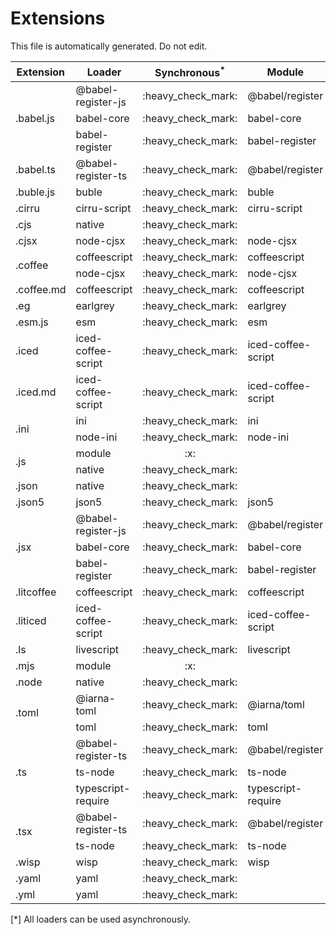 # Extensions

This file is automatically generated. Do not edit.

<table>
  <thead>
    <tr>
      <th>Extension</th>
      <th>Loader</th>
      <th>Synchronous<sup>*</sup></th>
      <th>Module</th>
    </tr>
  </thead>
  <tbody>
    <tr>
      <td rowspan=3>.babel.js</td><td>@babel-register-js</td><td align="center">:heavy_check_mark:</td><td>@babel/register</td>
    </tr>
    <tr>
      <td>babel-core</td><td align="center">:heavy_check_mark:</td><td>babel-core</td>
    </tr>
    <tr>
      <td>babel-register</td><td align="center">:heavy_check_mark:</td><td>babel-register</td>
    </tr>
    <tr>
      <td rowspan=1>.babel.ts</td><td>@babel-register-ts</td><td align="center">:heavy_check_mark:</td><td>@babel/register</td>
    </tr>
    <tr>
      <td rowspan=1>.buble.js</td><td>buble</td><td align="center">:heavy_check_mark:</td><td>buble</td>
    </tr>
    <tr>
      <td rowspan=1>.cirru</td><td>cirru-script</td><td align="center">:heavy_check_mark:</td><td>cirru-script</td>
    </tr>
    <tr>
      <td rowspan=1>.cjs</td><td>native</td><td align="center">:heavy_check_mark:</td><td></td>
    </tr>
    <tr>
      <td rowspan=1>.cjsx</td><td>node-cjsx</td><td align="center">:heavy_check_mark:</td><td>node-cjsx</td>
    </tr>
    <tr>
      <td rowspan=2>.coffee</td><td>coffeescript</td><td align="center">:heavy_check_mark:</td><td>coffeescript</td>
    </tr>
    <tr>
      <td>node-cjsx</td><td align="center">:heavy_check_mark:</td><td>node-cjsx</td>
    </tr>
    <tr>
      <td rowspan=1>.coffee.md</td><td>coffeescript</td><td align="center">:heavy_check_mark:</td><td>coffeescript</td>
    </tr>
    <tr>
      <td rowspan=1>.eg</td><td>earlgrey</td><td align="center">:heavy_check_mark:</td><td>earlgrey</td>
    </tr>
    <tr>
      <td rowspan=1>.esm.js</td><td>esm</td><td align="center">:heavy_check_mark:</td><td>esm</td>
    </tr>
    <tr>
      <td rowspan=1>.iced</td><td>iced-coffee-script</td><td align="center">:heavy_check_mark:</td><td>iced-coffee-script</td>
    </tr>
    <tr>
      <td rowspan=1>.iced.md</td><td>iced-coffee-script</td><td align="center">:heavy_check_mark:</td><td>iced-coffee-script</td>
    </tr>
    <tr>
      <td rowspan=2>.ini</td><td>ini</td><td align="center">:heavy_check_mark:</td><td>ini</td>
    </tr>
    <tr>
      <td>node-ini</td><td align="center">:heavy_check_mark:</td><td>node-ini</td>
    </tr>
    <tr>
      <td rowspan=2>.js</td><td>module</td><td align="center">:x:</td><td></td>
    </tr>
    <tr>
      <td>native</td><td align="center">:heavy_check_mark:</td><td></td>
    </tr>
    <tr>
      <td rowspan=1>.json</td><td>native</td><td align="center">:heavy_check_mark:</td><td></td>
    </tr>
    <tr>
      <td rowspan=1>.json5</td><td>json5</td><td align="center">:heavy_check_mark:</td><td>json5</td>
    </tr>
    <tr>
      <td rowspan=3>.jsx</td><td>@babel-register-js</td><td align="center">:heavy_check_mark:</td><td>@babel/register</td>
    </tr>
    <tr>
      <td>babel-core</td><td align="center">:heavy_check_mark:</td><td>babel-core</td>
    </tr>
    <tr>
      <td>babel-register</td><td align="center">:heavy_check_mark:</td><td>babel-register</td>
    </tr>
    <tr>
      <td rowspan=1>.litcoffee</td><td>coffeescript</td><td align="center">:heavy_check_mark:</td><td>coffeescript</td>
    </tr>
    <tr>
      <td rowspan=1>.liticed</td><td>iced-coffee-script</td><td align="center">:heavy_check_mark:</td><td>iced-coffee-script</td>
    </tr>
    <tr>
      <td rowspan=1>.ls</td><td>livescript</td><td align="center">:heavy_check_mark:</td><td>livescript</td>
    </tr>
    <tr>
      <td rowspan=1>.mjs</td><td>module</td><td align="center">:x:</td><td></td>
    </tr>
    <tr>
      <td rowspan=1>.node</td><td>native</td><td align="center">:heavy_check_mark:</td><td></td>
    </tr>
    <tr>
      <td rowspan=2>.toml</td><td>@iarna-toml</td><td align="center">:heavy_check_mark:</td><td>@iarna/toml</td>
    </tr>
    <tr>
      <td>toml</td><td align="center">:heavy_check_mark:</td><td>toml</td>
    </tr>
    <tr>
      <td rowspan=3>.ts</td><td>@babel-register-ts</td><td align="center">:heavy_check_mark:</td><td>@babel/register</td>
    </tr>
    <tr>
      <td>ts-node</td><td align="center">:heavy_check_mark:</td><td>ts-node</td>
    </tr>
    <tr>
      <td>typescript-require</td><td align="center">:heavy_check_mark:</td><td>typescript-require</td>
    </tr>
    <tr>
      <td rowspan=2>.tsx</td><td>@babel-register-ts</td><td align="center">:heavy_check_mark:</td><td>@babel/register</td>
    </tr>
    <tr>
      <td>ts-node</td><td align="center">:heavy_check_mark:</td><td>ts-node</td>
    </tr>
    <tr>
      <td rowspan=1>.wisp</td><td>wisp</td><td align="center">:heavy_check_mark:</td><td>wisp</td>
    </tr>
    <tr>
      <td rowspan=1>.yaml</td><td>yaml</td><td align="center">:heavy_check_mark:</td><td></td>
    </tr>
    <tr>
      <td rowspan=1>.yml</td><td>yaml</td><td align="center">:heavy_check_mark:</td><td></td>
    </tr>
  </tbody>
</table>

[*] All loaders can be used asynchronously.

